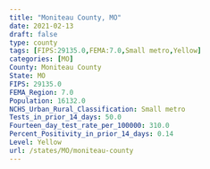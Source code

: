 ```yaml
---
title: "Moniteau County, MO"
date: 2021-02-13
draft: false
type: county
tags: [FIPS:29135.0,FEMA:7.0,Small metro,Yellow]
categories: [MO]
County: Moniteau County
State: MO
FIPS: 29135.0
FEMA_Region: 7.0
Population: 16132.0
NCHS_Urban_Rural_Classification: Small metro
Tests_in_prior_14_days: 50.0
Fourteen_day_test_rate_per_100000: 310.0
Percent_Positivity_in_prior_14_days: 0.14
Level: Yellow
url: /states/MO/moniteau-county
---
```




